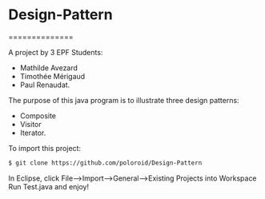 # Design-Pattern

==============

A project by  3 EPF Students:
- Mathilde Avezard
- Timothée Mérigaud
- Paul Renaudat.

The purpose of this java program is to illustrate three design patterns:
- Composite
- Visitor
- Iterator.

To import this project:
```sh
$ git clone https://github.com/poloroid/Design-Pattern 
```

In Eclipse, click File-->Import-->General-->Existing Projects into Workspace
Run Test.java and enjoy!
